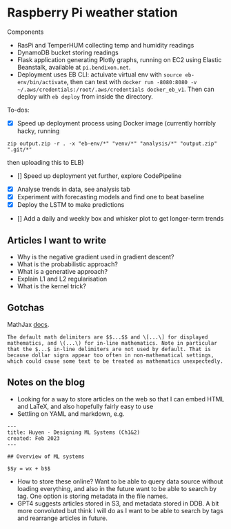 # Raspberry Pi weather station

Components
* RasPi and TemperHUM collecting temp and humidity readings
* DynamoDB bucket storing readings
* Flask application generating Plotly graphs, running on EC2 using Elastic Beanstalk, available at `pi.bendixon.net`.
* Deployment uses EB CLI: actuivate virtual env with `source eb-env/bin/activate`, then can test with `docker run -8080:8080 -v ~/.aws/credentials:/root/.aws/credentials docker_eb_v1`. Then can deploy with `eb deploy` from inside the directory. 

To-dos:
- [x] Speed up deployment process using Docker image (currently horribly hacky, running 

```
zip output.zip -r . -x "eb-env/*" "venv/*" "analysis/*" "output.zip" ".git/*" 
```

then uploading this to ELB)
- [] Speed up deployment yet further, explore CodePipeline
- [x] Analyse trends in data, see analysis tab
- [x] Experiment with forecasting models and find one to beat baseline
- [x] Deploy the LSTM to make predictions
- [] Add a daily and weekly box and whisker plot to get longer-term trends

## Articles I want to write

- Why is the negative gradient used in gradient descent?
- What is the probabilistic approach? 
- What is a generative approach?
- Explain L1 and L2 regularisation
- What is the kernel trick?


## Gotchas

MathJax [docs](https://docs.mathjax.org/en/latest/basic/mathematics.html).

``` 
The default math delimiters are $$...$$ and \[...\] for displayed mathematics, and \(...\) for in-line mathematics. Note in particular that the $...$ in-line delimiters are not used by default. That is because dollar signs appear too often in non-mathematical settings, which could cause some text to be treated as mathematics unexpectedly.
```

## Notes on the blog 

- Looking for a way to store articles on the web so that I can embed HTML and LaTeX, and also hopefully fairly easy to use
- Settling on YAML and markdown, e.g. 

```
---
title: Huyen - Designing ML Systems (Ch1&2)
created: Feb 2023
---

## Overview of ML systems

$$y = wx + b$$

```

- How to store these online? Want to be able to query data source without loading everything, and also in the future want to be able to search by tag. One option is storing metadata in the file names.
- GPT4 suggests articles stored in S3, and metadata stored in DDB. A bit more convoluted but think I will do as I want to be able to search by tags and rearrange articles in future. 

